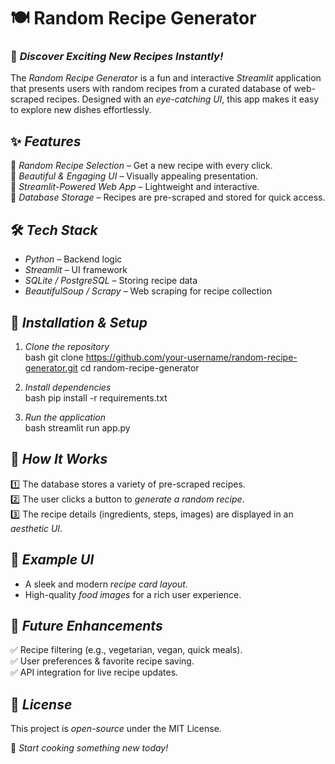 # 🍽 Random Recipe Generator  

### 🎯 *Discover Exciting New Recipes Instantly!*  

The *Random Recipe Generator* is a fun and interactive *Streamlit* application that presents users with random recipes from a curated database of web-scraped recipes. Designed with an *eye-catching UI*, this app makes it easy to explore new dishes effortlessly.  

## ✨ *Features*  
🔹 *Random Recipe Selection* – Get a new recipe with every click.  
🔹 *Beautiful & Engaging UI* – Visually appealing presentation.  
🔹 *Streamlit-Powered Web App* – Lightweight and interactive.  
🔹 *Database Storage* – Recipes are pre-scraped and stored for quick access.  

## 🛠 *Tech Stack*  
- *Python* – Backend logic  
- *Streamlit* – UI framework  
- *SQLite / PostgreSQL* – Storing recipe data  
- *BeautifulSoup / Scrapy* – Web scraping for recipe collection  

## 🚀 *Installation & Setup*  
1. *Clone the repository*  
   bash
   git clone https://github.com/your-username/random-recipe-generator.git
   cd random-recipe-generator
     
2. *Install dependencies*  
   bash
   pip install -r requirements.txt
     
3. *Run the application*  
   bash
   streamlit run app.py
     

## 📌 *How It Works*  
1️⃣ The database stores a variety of pre-scraped recipes.  
2️⃣ The user clicks a button to *generate a random recipe*.  
3️⃣ The recipe details (ingredients, steps, images) are displayed in an *aesthetic UI*.  

## 🎨 *Example UI*  
- A sleek and modern *recipe card layout*.  
- High-quality *food images* for a rich user experience.  

## 🔧 *Future Enhancements*  
✅ Recipe filtering (e.g., vegetarian, vegan, quick meals).  
✅ User preferences & favorite recipe saving.  
✅ API integration for live recipe updates.  

## 📄 *License*  
This project is *open-source* under the MIT License.  

🚀 *Start cooking something new today!*  
